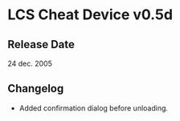 # LCS Cheat Device v0.5d

## Release Date
24 dec. 2005

## Changelog
 - Added confirmation dialog before unloading.